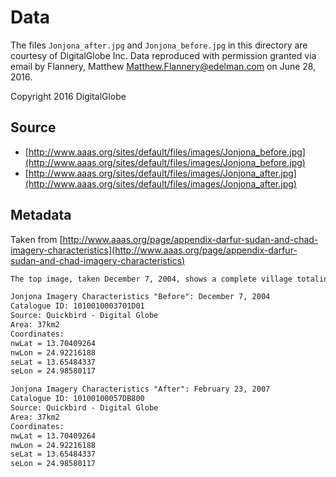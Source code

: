 # Data

The files `Jonjona_after.jpg` and `Jonjona_before.jpg` in this directory are courtesy of DigitalGlobe Inc. Data reproduced with permission granted via email by Flannery, Matthew <Matthew.Flannery@edelman.com> on June 28, 2016.

Copyright 2016 DigitalGlobe

## Source

* [http://www.aaas.org/sites/default/files/images/Jonjona_before.jpg](http://www.aaas.org/sites/default/files/images/Jonjona_before.jpg)
* [http://www.aaas.org/sites/default/files/images/Jonjona_after.jpg](http://www.aaas.org/sites/default/files/images/Jonjona_after.jpg)

## Metadata

Taken from [http://www.aaas.org/page/appendix-darfur-sudan-and-chad-imagery-characteristics](http://www.aaas.org/page/appendix-darfur-sudan-and-chad-imagery-characteristics)

```txt
The top image, taken December 7, 2004, shows a complete village totaling 426 structures, while the bottom image, from February 23, 2007, indicates that 46 structures were destroyed that were present in the "before" imagery.

Jonjona Imagery Characteristics "Before": December 7, 2004
Catalogue ID: 1010010003701D01
Source: Quickbird - Digital Globe
Area: 37km2
Coordinates:
nwLat = 13.70409264
nwLon = 24.92216188
seLat = 13.65484337
seLon = 24.98580117

Jonjona Imagery Characteristics "After": February 23, 2007
Catalogue ID: 10100100057DB800
Source: Quickbird - Digital Globe
Area: 37km2
Coordinates:
nwLat = 13.70409264
nwLon = 24.92216188
seLat = 13.65484337
seLon = 24.98580117
```
